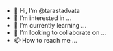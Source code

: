 - 👋 Hi, I’m @tarastadvata
- 👀 I’m interested in ...
- 🌱 I’m currently learning ...
- 💞️ I’m looking to collaborate on ...
- 📫 How to reach me ...

<!---
tarastadvata/tarastadvata is a ✨ special ✨ repository because its `README.md` (this file) appears on your GitHub profile.
You can click the Preview link to take a look at your changes.
--->
